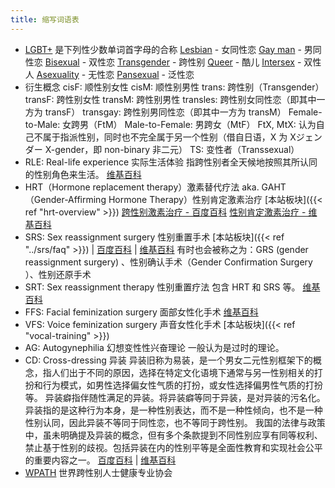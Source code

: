 ```yaml
---
title: 缩写词语表
---
```


- [LGBT+](https://en.wikipedia.org/wiki/LGBT) 是下列性少数单词首字母的合称
  [Lesbian](https://en.wikipedia.org/wiki/Lesbian) - 女同性恋
  [Gay man](https://en.wikipedia.org/wiki/Gay_man) - 男同性恋
  [Bisexual](https://en.wikipedia.org/wiki/Bisexuality) - 双性恋
  [Transgender](https://en.wikipedia.org/wiki/Transgender) - 跨性别
  [Queer](https://en.wikipedia.org/wiki/Queer) - 酷儿
  [Intersex](https://en.wikipedia.org/wiki/Intersex) - 双性人
  [Asexuality](https://en.wikipedia.org/wiki/Asexuality) - 无性恋
  [Pansexual](https://en.wikipedia.org/wiki/Pansexuality) - 泛性恋
- 衍生概念
  cisF: 顺性别女性
  cisM: 顺性别男性
  trans: 跨性别（Transgender）
  transF: 跨性别女性
  transM: 跨性别男性
  transles: 跨性别女同性恋（即其中一方为 transF）
  transgay: 跨性别男同性恋（即其中一方为 transM）
  Female-to-Male: 女跨男（FtM）
  Male-to-Female: 男跨女（MtF）
  FtX, MtX: 认为自己不属于指派性别，同时也不完全属于另一个性别（借自日语，X 为 Xジェンダー X-gender，即 non-binary 非二元）
  TS: 变性者（Transsexual）
- RLE: Real-life experience 实际生活体验<a id='rle'></a>
  指跨性别者全天候地按照其所认同的性别角色来生活。
  [维基百科](https://zh.wikipedia.org/zh-cn/实际生活体验)
- HRT（Hormone replacement therapy）激素替代疗法 aka. GAHT（Gender-Affirming Hormone Therapy）性别肯定激素治疗
  [本站板块]({{< ref "hrt-overview" >}})
  [跨性别激素治疗 - 百度百科](https://baike.baidu.com/item/跨性别激素治疗)
  [性别肯定激素治疗 - 维基百科](https://zh.wikipedia.org/zh-cn/性别肯定激素治疗)
- SRS: Sex reassignment surgery 性别重置手术
  [本站板块]({{< ref "../srs/faq" >}}) | [百度百科](https://baike.baidu.com/item/性别重置手术) | [维基百科](https://zh.wikipedia.org/zh-cn/性别重置手术)
  有时也会被称之为：GRS (gender reassignment surgery) 、性别确认手术（Gender Confirmation Surgery ）、性别还原手术
- SRT: Sex reassignment therapy 性别重置疗法
  包含 HRT 和 SRS 等。
  [维基百科](https://zh.wikipedia.org/zh-cn/性别重置疗法)
- FFS: Facial feminization surgery 面部女性化手术
  [维基百科](https://zh.wikipedia.org/zh-cn/性别重置疗法#其他疗法)
- VFS: Voice feminization surgery 声音女性化手术
  [本站板块]({{< ref "vocal-training" >}})
- AG: Autogynephilia 幻想变性性兴奋理论 一般认为是过时的理论。
- CD: Cross-dressing 异装<a id="cd"></a>
  异装旧称为易装，是一个男女二元性别框架下的概念，指人们出于不同的原因，选择在特定文化语境下通常与另一性别相关的打扮和行为模式，如男性选择偏女性气质的打扮，或女性选择偏男性气质的打扮等。
  异装癖指伴随性满足的异装。将异装癖等同于异装，是对异装的污名化。
  异装指的是这种行为本身，是一种性别表达，而不是一种性倾向，也不是一种性别认同，因此异装不等同于同性恋，也不等同于跨性别。
  我国的法律与政策中，虽未明确提及异装的概念，但有多个条款提到不同性别应享有同等权利、禁止基于性别的歧视。包括异装在内的性别平等是全面性教育和实现社会公平的重要内容之一。
  [百度百科](https://baike.baidu.com/item/异装) | [维基百科](https://zh.wikipedia.org/zh-cn/异性装扮)
- [WPATH](https://www.wpath.org/) 世界跨性别人士健康专业协会
